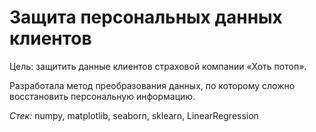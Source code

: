 # Защита персональных данных клиентов

Цель: защитить данные клиентов страховой компании «Хоть потоп». 

Разработала  метод преобразования данных, по которому сложно восстановить персональную информацию. 

*Стек:* numpy, matplotlib, seaborn, sklearn, LinearRegression

